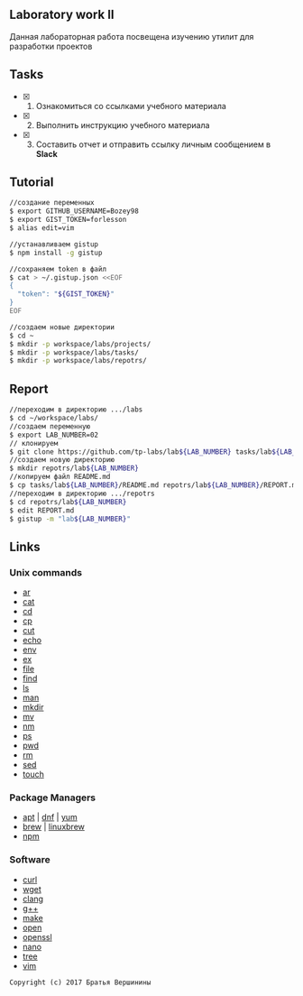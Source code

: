 ## Laboratory work II

Данная лабораторная работа посвещена изучению утилит для разработки проектов

## Tasks

- [x] 1. Ознакомиться со ссылками учебного материала
- [x] 2. Выполнить инструкцию учебного материала
- [x] 3. Составить отчет и отправить ссылку личным сообщением в **Slack**
 
## Tutorial

```bash
//создание переменных
$ export GITHUB_USERNAME=Bozey98
$ export GIST_TOKEN=forlesson
$ alias edit=vim
```

```bash
//устанавливаем gistup
$ npm install -g gistup
```

```bash
//сохраняем token в файл
$ cat > ~/.gistup.json <<EOF
{
  "token": "${GIST_TOKEN}"
}
EOF
```

```bash
//создаем новые директории
$ cd ~
$ mkdir -p workspace/labs/projects/
$ mkdir -p workspace/labs/tasks/
$ mkdir -p workspace/labs/repotrs/
```

## Report

```bash
//переходим в директорию .../labs
$ cd ~/workspace/labs/
//создаем переменную
$ export LAB_NUMBER=02
// клонируем 
$ git clone https://github.com/tp-labs/lab${LAB_NUMBER} tasks/lab${LAB_NUMBER}
//создаем новую директорию
$ mkdir repotrs/lab${LAB_NUMBER}
//копируем файл README.md
$ cp tasks/lab${LAB_NUMBER}/README.md repotrs/lab${LAB_NUMBER}/REPORT.md
//переходим в директорию .../repotrs
$ cd repotrs/lab${LAB_NUMBER}
$ edit REPORT.md
$ gistup -m "lab${LAB_NUMBER}"
```

## Links

### Unix commands

- [ar](https://en.wikipedia.org/wiki/Ar_(Unix))
- [cat](https://en.wikipedia.org/wiki/Cat_(Unix))
- [cd](https://en.wikipedia.org/wiki/Cd_(command))
- [cp](https://en.wikipedia.org/wiki/Cp_(Unix))
- [cut](https://en.wikipedia.org/wiki/Cut_(Unix))
- [echo](https://en.wikipedia.org/wiki/Echo_(command))
- [env](https://en.wikipedia.org/wiki/Env_(shell))
- [ex](https://en.wikipedia.org/wiki/Ex_(editor))
- [file](https://en.wikipedia.org/wiki/File_(command))
- [find](https://en.wikipedia.org/wiki/Find)
- [ls](https://en.wikipedia.org/wiki/Ls)
- [man](https://en.wikipedia.org/wiki/Man_page)
- [mkdir](https://en.wikipedia.org/wiki/Mkdir)
- [mv](https://en.wikipedia.org/wiki/Mv)
- [nm](https://en.wikipedia.org/wiki/Nm_(Unix))
- [ps](https://en.wikipedia.org/wiki/Ps_(Unix))
- [pwd](https://en.wikipedia.org/wiki/Pwd)
- [rm](https://en.wikipedia.org/wiki/Rm_(Unix))
- [sed](https://en.wikipedia.org/wiki/Sed)
- [touch](https://en.wikipedia.org/wiki/Touch_(Unix))

### Package Managers

- [apt](http://help.ubuntu.ru/wiki/apt) | [dnf](https://en.wikipedia.org/wiki/DNF_(software)) | [yum](https://fedoraproject.org/wiki/Yum/ru)
- [brew](https://brew.sh) | [linuxbrew](http://linuxbrew.sh)
- [npm](https://docs.npmjs.com)

### Software

- [curl](https://www.gitbook.com/book/bagder/everything-curl/details)
- [wget](https://www.gnu.org/software/wget/manual/wget.pdf)
- [clang](https://clang.llvm.org)
- [g++](https://gcc.gnu.org/onlinedocs/gcc-4.0.2/gcc/G_002b_002b-and-GCC.html)
- [make](https://en.wikipedia.org/wiki/Make_(software))
- [open](https://developer.apple.com/legacy/library/documentation/Darwin/Reference/ManPages/man1/open.1.html)
- [openssl](https://www.openssl.org)
- [nano](https://www.nano-editor.org)
- [tree](https://linux.die.net/man/1/tree)
- [vim](http://www.vim.org)

```
Copyright (c) 2017 Братья Вершинины
```
